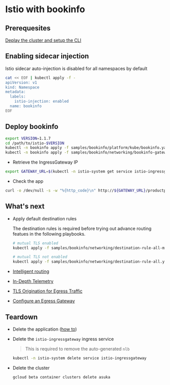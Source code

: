 # Istio with bookinfo

## Prerequesites

[Deplay the cluster and setup the CLI](../)

## Enabling sidecar injection

Istio sidecar auto-injection is disabled for all namespaces by default

```sh
cat << EOF | kubectl apply -f -
apiVersion: v1
kind: Namespace
metadata:
  labels:
    istio-injection: enabled
  name: bookinfo
EOF
```

## Deploy bookinfo

```sh
export VERSION=1.1.7
cd /path/to/istio-$VERSION
kubectl -n bookinfo apply -f samples/bookinfo/platform/kube/bookinfo.yaml
kubectl -n bookinfo apply -f samples/bookinfo/networking/bookinfo-gateway.yaml
```

* Retrieve the IngressGateway IP

```sh
export GATEWAY_URL=$(kubectl -n istio-system get service istio-ingressgateway -o jsonpath='{.status.loadBalancer.ingress[0].ip}')
```

* Check the app

```sh
curl -o /dev/null -s -w "%{http_code}\n" http://${GATEWAY_URL}/productpage
```

## What's next

* Apply default destination rules

  The destination rules is required before trying out advance routing featues in the following playbooks.

  ```sh
  # mutual TLS enabled
  kubectl apply -f samples/bookinfo/networking/destination-rule-all-mtls.yaml
  
  # mutual TLS not enabled
  kubectl apply -f samples/bookinfo/networking/destination-rule-all.yaml
  ```

* [Intelligent routing](https://istio.io/docs/playbooks/intelligent-routing/)
* [In-Depth Telemetry](https://istio.io/docs/playbooks/telemetry/)
* [TLS Origination for Egress Traffic](https://istio.io/docs/playbooks/advanced-egress/egress-tls-origination/)
* [Configure an Egress Gateway](https://istio.io/docs/playbooks/advanced-egress/egress-gateway/)

## Teardown

* Delete the application ([how to](https://istio.io/docs/playbooks/bookinfo/#uninstall-from-kubernetes-environment))
* Delete the `istio-ingressgateway` ingress service

  > This is required to remove the auto-generated `nlb`

  ```sh
  kubectl -n istio-system delete service istio-ingressgateway
  ```

* Delete the cluster

  ```sh
  gcloud beta container clusters delete asuka
  ```
